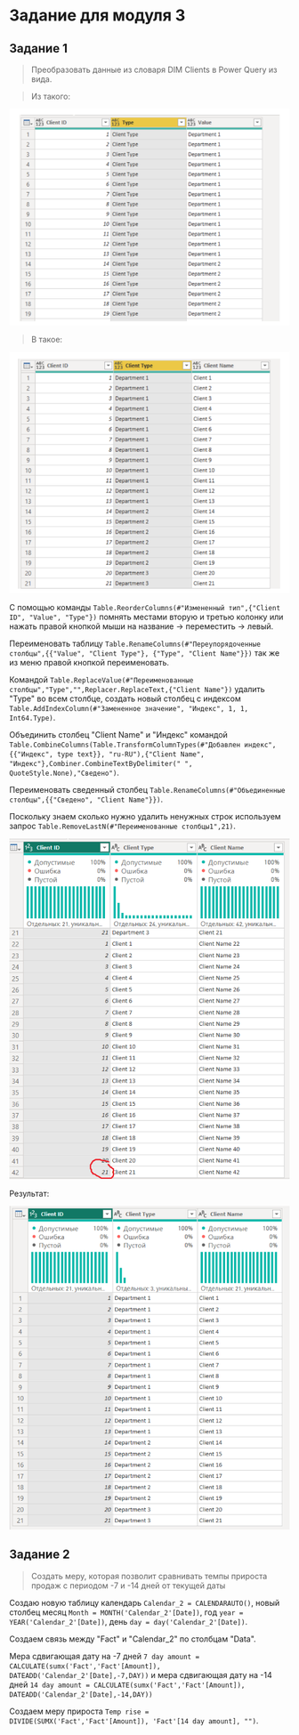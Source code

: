 # Задание для модуля 3

## Задание 1

> Преобразовать данные из словаря DIM Clients в Power Query из вида.

> Из такого:

![Image alt](https://github.com/Data-Learn/data-engineering/blob/master/DE-101%20Modules/Module03/DE%20-%20101%20Lab%203.1/3_11_PowerBI/img/3_11_1.png)

> В такое:

![Image alt](https://github.com/Data-Learn/data-engineering/blob/master/DE-101%20Modules/Module03/DE%20-%20101%20Lab%203.1/3_11_PowerBI/img/3_11_2.png)


С помощью команды ```Table.ReorderColumns(#"Измененный тип",{"Client ID", "Value", "Type"})``` помнять местами вторую и третью колонку или 
нажать правой кнопкой мыши на название -> переместить -> левый.

Переименовать таблицу ```Table.RenameColumns(#"Переупорядоченные столбцы",{{"Value", "Client Type"}, {"Type", "Client Name"}})``` так же из меню правой кнопкой переименовать.

Командой ```Table.ReplaceValue(#"Переименованные столбцы","Type","",Replacer.ReplaceText,{"Client Name"})``` удалить "Type" во всем столбце, создать новый столбец с индексом ```Table.AddIndexColumn(#"Замененное значение", "Индекс", 1, 1, Int64.Type)```.

Объединить столбец "Client Name" и "Индекс" командой ```Table.CombineColumns(Table.TransformColumnTypes(#"Добавлен индекс", {{"Индекс", type text}}, "ru-RU"),{"Client Name", "Индекс"},Combiner.CombineTextByDelimiter(" ", QuoteStyle.None),"Сведено")```.

Переименовать сведенный столбец ```Table.RenameColumns(#"Объединенные столбцы",{{"Сведено", "Client Name"}})```.

Поскольку знаем сколько нужно удалить ненужных строк используем запрос ```Table.RemoveLastN(#"Переименованные столбцы1",21)```.

![Image alt](https://github.com/EsSanches/datalearn/blob/main/de101/module03/delite.png)

Результат:

![Image alt](https://github.com/EsSanches/datalearn/blob/main/de101/module03/%D0%B7%D0%B0%D0%B4%D0%B0%D0%BD%D0%B8%D0%B5_1.png)

## Задание 2

> Создать меру, которая позволит сравнивать темпы прироста продаж с периодом -7 и -14 дней от текущей даты

Создаю новую таблицу календарь ```Calendar_2 = CALENDARAUTO()```, новый столбец месяц ```Month = MONTH('Calendar_2'[Date])```,
год ```year = YEAR('Calendar_2'[Date])```, день ```day = day('Calendar_2'[Date])```.

Создаем связь между "Fact" и "Calendar_2" по столбцам "Data".

Мера сдвигающая дату на -7 дней ```7 day amount = CALCULATE(sumx('Fact','Fact'[Amount]), DATEADD('Calendar_2'[Date],-7,DAY))```
и мера сдвигающая дату на -14 дней ```14 day amount = CALCULATE(sumx('Fact','Fact'[Amount]), DATEADD('Calendar_2'[Date],-14,DAY))```

Создаем меру прироста ```Temp rise = DIVIDE(SUMX('Fact','Fact'[Amount]), 'Fact'[14 day amount], "")```.
